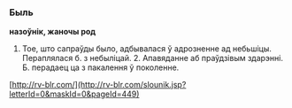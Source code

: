 ### Быль
**назоўнік, жаночы род**

1. Тое, што сапраўды было, адбывалася ў адрозненне ад небьшіцы. Пераплялася б. з небыліцай. 2. Апавяданне аб праўдзівым здарэнні. Б. перадаец ца з пакалення ў поколенне.

<a rel="author">[http://rv-blr.com/](http://rv-blr.com/slounik.jsp?letterId=0&maskId=0&pageId=449)</a>

